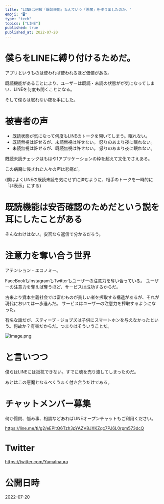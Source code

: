 ```yaml
---
title: "LINEは何故「既読機能」なんていう「悪魔」を作り出したのか。"
emoji: "🖥"
type: "tech"
topics: ["LINE"]
published: true
published_at: 2022-07-20
---
```


# 僕らをLINEに縛り付けるためだ。

アプリというものは使われば使われるほど価値がある。

既読機能があることにより、ユーザーは既読・未読の状態がが気になってしまい、LINEを何度も開くことになる。

そして僕らは眠れない夜を手にした。

# 被害者の声

- 既読状態が気になって何度もLINEのトークを開いてしまう。眠れない。
- 既読無視は許せるが、未読無視は許せない。 怒りのあまり夜に眠れない。
- 未読無視は許せるが、既読無視は許せない。 怒りのあまり夜に眠れない。

既読未読チェックはもはや1アプリケーションの枠を超えて文化でさえある。

この病魔に侵された人々の声は悲痛だ。

(僕はよくLINEの既読未読を気にせずに済むように、相手のトークを一時的に「非表示」にする)

# 既読機能は安否確認のためだという説を耳にしたことがある

そんなわけはない。安否なら返信で分かるだろう。

# 注意力を奪い合う世界

アテンション・エコノミー。

FaceBookもInstagramもTwitterもユーザーの注意力を奪い合っている。
ユーザーの注意力を奪えば奪うほど、サービスは成功するからだ。

古来より資本主義社会では富むものが貧しい者を搾取する構造があるが、それが現代においては一歩進んだ。
サービスはユーザーの注意力を搾取するようになった。

有名な話だが、スティーブ・ジョブズは子供にスマートホンを与えなかったという。何故か？有害だからだ。つまりはそういうことだ。


![image.png](https://qiita-image-store.s3.ap-northeast-1.amazonaws.com/0/89618/2f9facba-cbb1-ca62-a641-df5843265d02.png)


# と言いつつ

僕らはLINEには抵抗できない。すでに魂を売り渡してしまったのだ。

あとはこの悪魔となるべくうまく付き合うだけである。


<!-- Update From Qiita API -->

# チャットメンバー募集


何か質問、悩み事、相談などあればLINEオープンチャットもご利用ください。

https://line.me/ti/g2/eEPltQ6Tzh3pYAZV8JXKZqc7PJ6L0rpm573dcQ





# Twitter


https://twitter.com/YumaInaura


<!-- Update From Qiita API -->



# 公開日時

2022-07-20
